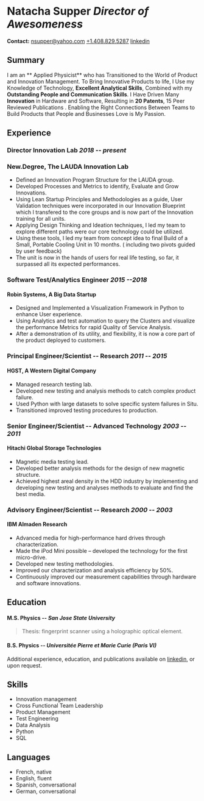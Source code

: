 **Natacha** **Supper** *Director of Awesomeness*
===========================================

**Contact:**
[nsupper@yahoo.com](mailto:nsupper@yahoo.com) 
[+1.408.829.5287](tel:+14088295287) 
[linkedin](https://www.linkedin.com/in/natacha-s-72802b1/)

Summary
-------
I am an ** Applied Physicist** who has Transitioned to the World of Product and Innovation Management.
To Bring Innovative Products to life, I Use my Knowledge of Technology, **Excellent Analytical Skills**, Combined with my **Outstanding People and Communication Skills**.
I Have Driven Many **Innovation** in Hardware and Software, Resulting in **20 Patents**, 15 Peer Reviewed Publications .
Enabling the Right Connections Between Teams to Build Products that People and Businesses Love is My Passion.


Experience
----------
### Director Innovation Lab   _2018 -- present_

### New.Degree, The LAUDA Innovation Lab 

* Defined an Innovation Program Structure for the LAUDA group.
* Developed Processes and Metrics to identify, Evaluate and Grow Innovations. 
* Using Lean Startup Principles and Methodologies as a guide, User Validation techniques  were incorporated in our Innovation Blueprint which I 
  transfered to the core groups and is  now part of the Innovation training for all units.
* Applying Design Thinking and Ideation techniques, I led my team to  explore different paths were our core technology could be utilized.
* Using these tools, I led my team from concept idea to final Build of a Small, Portable Cooling Unit in  10 months. ( including two pivots guided by user feedback)
* The unit is now in the hands of users for real life testing, so far, it surpassed all its expected performances.

### Software Test/Analytics Engineer _2015 --2018_

#### Robin Systems, A Big Data Startup

* Designed and Implemented a Visualization Framework in Python to enhance User experience.
* Using Analytics and test automation  to query the  Clusters  and visualize the performance Metrics for rapid Quality of Service Analysis.
* After a demonstration of its utility, and flexibility, it is now a core part
  of the product deployed to customers.


### Principal Engineer/Scientist -- Research _2011 -- 2015_

#### HGST, A Western Digital Company

* Managed research testing lab.
* Developed new testing and analysis methods to catch complex product failure. 
* Used Python with large datasets to solve specific system failures in Situ.
* Transitioned improved testing procedures to production.


### Senior Engineer/Scientist -- Advanced Technology _2003 -- 2011_

#### Hitachi Global Storage Technologies

* Magnetic media testing lead.
* Developed better analysis methods for the design of new magnetic structure.
* Achieved highest areal density in the HDD industry by implementing and
  developing new testing and analyses methods to evaluate and find the best
  media.


### Advisory Engineer/Scientist -- Research _2000 -- 2003_

#### IBM Almaden Research

* Advanced media for high-performance hard drives through characterization.
* Made the iPod Mini possible – developed the technology for the first
  micro-drive.
* Developed new testing methodologies.
* Improved our characterization and analysis efficiency by 50%.
* Continuously improved our measurement capabilities through hardware and
  software innovations.


Education
---------

#### M.S. Physics -- _San Jose State University_

> Thesis: fingerprint scanner using a holographic optical element.

#### B.S. Physics -- _Universitée Pierre et Marie Curie (Paris VI)_

Additional experience, education, and publications available on
[linkedin](https://www.linkedin.com/pub/natacha-supper/1/2b/728), or upon
request.



Skills
------

* Innovation management
* Cross Functional Team Leadership
* Product Management
* Test Engineering
* Data Analysis
* Python
* SQL



Languages
---------

* French, native
* English, fluent
* Spanish, conversational
* German, conversational

